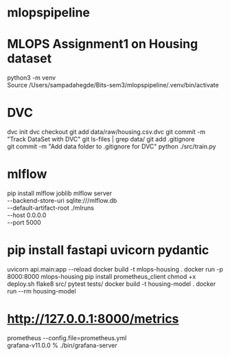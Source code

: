 # mlopspipeline
# MLOPS Assignment1 on  Housing  dataset
python3 -m venv  
Source /Users/sampadahegde/Bits-sem3/mlopspipeline/.venv/bin/activate
# DVC
dvc init
dvc checkout
git add data/raw/housing.csv.dvc
git commit -m "Track DataSet with DVC" 
git ls-files | grep data/
git add .gitignore     
git commit -m "Add data folder to .gitignore for DVC"
python ./src/train.py
# mlflow
pip install mlflow joblib
mlflow server \
  --backend-store-uri sqlite:///mlflow.db \
  --default-artifact-root ./mlruns \
  --host 0.0.0.0 \
  --port 5000
# pip install fastapi uvicorn pydantic
uvicorn api.main:app --reload
docker build -t mlops-housing .
docker run -p 8000:8000 mlops-housing
pip install prometheus_client
chmod +x deploy.sh
flake8 src/
pytest tests/
docker build -t housing-model .
docker run --rm housing-model
# http://127.0.0.1:8000/metrics

prometheus --config.file=prometheus.yml  
grafana-v11.0.0 % ./bin/grafana-server




